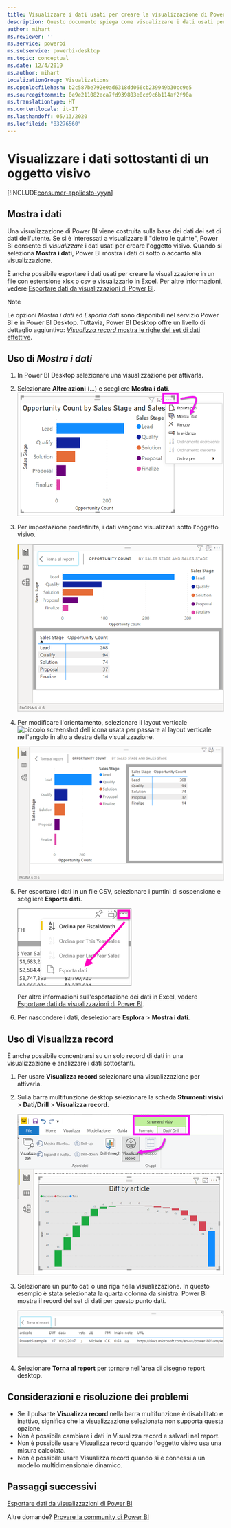 ```yaml
---
title: Visualizzare i dati usati per creare la visualizzazione di Power BI
description: Questo documento spiega come visualizzare i dati usati per creare un oggetto visivo in Power BI e come esportarli in un file in formato CSV.
author: mihart
ms.reviewer: ''
ms.service: powerbi
ms.subservice: powerbi-desktop
ms.topic: conceptual
ms.date: 12/4/2019
ms.author: mihart
LocalizationGroup: Visualizations
ms.openlocfilehash: b2c587be792e0ad6318dd066cb239949b30cc9e5
ms.sourcegitcommit: 0e9e211082eca7fd939803e0cd9c6b114af2f90a
ms.translationtype: HT
ms.contentlocale: it-IT
ms.lasthandoff: 05/13/2020
ms.locfileid: "83276560"
---
```

# <a name="display-a-visualizations-underlying-data"></a>Visualizzare i dati sottostanti di un oggetto visivo

[!INCLUDE[consumer-appliesto-yyyn](../includes/consumer-appliesto-nyyn.md)]    

## <a name="show-data"></a>Mostra i dati
Una visualizzazione di Power BI viene costruita sulla base dei dati dei set di dati dell'utente. Se si è interessati a visualizzare il "dietro le quinte", Power BI consente di *visualizzare* i dati usati per creare l'oggetto visivo. Quando si seleziona **Mostra i dati**, Power BI mostra i dati di sotto o accanto alla visualizzazione.

È anche possibile esportare i dati usati per creare la visualizzazione in un file con estensione xlsx o csv e visualizzarlo in Excel. Per altre informazioni, vedere [Esportare dati da visualizzazioni di Power BI](power-bi-visualization-export-data.md).

> [!NOTE]
> Le opzioni *Mostra i dati* ed *Esporta dati* sono disponibili nel servizio Power BI e in Power BI Desktop. Tuttavia, Power BI Desktop offre un livello di dettaglio aggiuntivo: [*Visualizza record* mostra le righe del set di dati effettive](../create-reports/desktop-see-data-see-records.md).
> 
> 

## <a name="using-show-data"></a>Uso di *Mostra i dati* 
1. In Power BI Desktop selezionare una visualizzazione per attivarla.

2. Selezionare **Altre azioni** (...) e scegliere **Mostra i dati**. 
    ![Opzione di visualizzazione per Mostra i dati](media/service-reports-show-data/power-bi-more-action.png)


3. Per impostazione predefinita, i dati vengono visualizzati sotto l'oggetto visivo.
   
   ![Visualizzazione verticale dell'oggetto visivo e dei dati](media/service-reports-show-data/power-bi-show-data-below.png)

4. Per modificare l'orientamento, selezionare il layout verticale ![piccolo screenshot dell'icona usata per passare al layout verticale](media/service-reports-show-data/power-bi-vertical-icon-new.png) nell'angolo in alto a destra della visualizzazione.
   
   ![Visualizzazione orizzontale dell'oggetto visivo e dei dati](media/service-reports-show-data/power-bi-show-data-side.png)
5. Per esportare i dati in un file CSV, selezionare i puntini di sospensione e scegliere **Esporta dati**.
   
    ![Selezionare Esporta dati](media/service-reports-show-data/power-bi-export-data-new.png)
   
    Per altre informazioni sull'esportazione dei dati in Excel, vedere [Esportare dati da visualizzazioni di Power BI](power-bi-visualization-export-data.md).
6. Per nascondere i dati, deselezionare **Esplora** > **Mostra i dati**.

## <a name="using-show-records"></a>Uso di Visualizza record
È anche possibile concentrarsi su un solo record di dati in una visualizzazione e analizzare i dati sottostanti. 

1. Per usare **Visualizza record** selezionare una visualizzazione per attivarla. 

2. Sulla barra multifunzione desktop selezionare la scheda **Strumenti visivi** > **Dati/Drill** > **Visualizza record**. 

    ![Screenshot con l'opzione Visualizza record selezionata.](media/service-reports-show-data/power-bi-see-record.png)

3. Selezionare un punto dati o una riga nella visualizzazione. In questo esempio è stata selezionata la quarta colonna da sinistra. Power BI mostra il record del set di dati per questo punto dati.

    ![Screenshot del singolo record del set di dati.](media/service-reports-show-data/power-bi-row.png)

4. Selezionare **Torna al report** per tornare nell'area di disegno report desktop. 

## <a name="considerations-and-troubleshooting"></a>Considerazioni e risoluzione dei problemi

- Se il pulsante **Visualizza record** nella barra multifunzione è disabilitato e inattivo, significa che la visualizzazione selezionata non supporta questa opzione.
- Non è possibile cambiare i dati in Visualizza record e salvarli nel report.
- Non è possibile usare Visualizza record quando l'oggetto visivo usa una misura calcolata.
- Non è possibile usare Visualizza record quando si è connessi a un modello multidimensionale dinamico.  

## <a name="next-steps"></a>Passaggi successivi
[Esportare dati da visualizzazioni di Power BI](power-bi-visualization-export-data.md)    

Altre domande? [Provare la community di Power BI](https://community.powerbi.com/)


